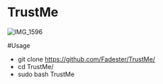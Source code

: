 # TrustMe

![IMG_1596](https://user-images.githubusercontent.com/53977560/155606168-656dd23e-45dd-4d6c-866e-f38a49fffe89.JPG)

#Usage 
- git clone https://github.com/Fadester/TrustMe/
- cd TrustMe/
- sudo bash TrustMe
